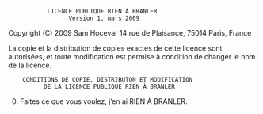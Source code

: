                LICENCE PUBLIQUE RIEN À BRANLER
                     Version 1, mars 2009

Copyright (C) 2009 Sam Hocevar
14 rue de Plaisance, 75014 Paris, France

La copie et la distribution de copies exactes de cette licence sont
autorisées, et toute modification est permise à condition de changer
le nom de la licence.

        CONDITIONS DE COPIE, DISTRIBUTON ET MODIFICATION
              DE LA LICENCE PUBLIQUE RIEN À BRANLER

0. Faites ce que vous voulez, j’en ai RIEN À BRANLER.